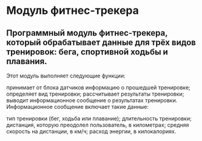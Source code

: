 # Модуль фитнес-трекера

## Программный модуль фитнес-трекера, который обрабатывает данные для трёх видов тренировок: бега, спортивной ходьбы и плавания.

Этот модуль выполняет следующие функции:

принимает от блока датчиков информацию о прошедшей тренировке;
определяет вид тренировки;
рассчитывает результаты тренировки;
выводит информационное сообщение о результатах тренировки.
Информационное сообщение включает такие данные:

тип тренировки (бег, ходьба или плавание);
длительность тренировки;
дистанция, которую преодолел пользователь, в километрах;
средняя скорость на дистанции, в км/ч;
расход энергии, в килокалориях.
